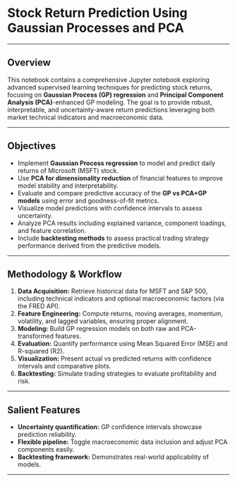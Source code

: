 # Stock Return Prediction Using Gaussian Processes and PCA

---

## Overview

This notebook contains a comprehensive Jupyter notebook exploring advanced supervised learning techniques for predicting stock returns, focusing on **Gaussian Process (GP) regression** and **Principal Component Analysis (PCA)**-enhanced GP modeling. The goal is to provide robust, interpretable, and uncertainty-aware return predictions leveraging both market technical indicators and macroeconomic data.

---

## Objectives

- Implement **Gaussian Process regression** to model and predict daily returns of Microsoft (MSFT) stock.
- Use **PCA for dimensionality reduction** of financial features to improve model stability and interpretability.
- Evaluate and compare predictive accuracy of the **GP vs PCA+GP models** using error and goodness-of-fit metrics.
- Visualize model predictions with confidence intervals to assess uncertainty.
- Analyze PCA results including explained variance, component loadings, and feature correlation.
- Include **backtesting methods** to assess practical trading strategy performance derived from the predictive models.

---

## Methodology & Workflow

1. **Data Acquisition:** Retrieve historical data for MSFT and S&P 500, including technical indicators and optional macroeconomic factors (via the FRED API).
2. **Feature Engineering:** Compute returns, moving averages, momentum, volatility, and lagged variables, ensuring proper alignment.
3. **Modeling:** Build GP regression models on both raw and PCA-transformed features.
4. **Evaluation:** Quantify performance using Mean Squared Error (MSE) and R-squared (R2).
5. **Visualization:** Present actual vs predicted returns with confidence intervals and comparative plots.
6. **Backtesting:** Simulate trading strategies to evaluate profitability and risk.

---

## Salient Features

- **Uncertainty quantification:** GP confidence intervals showcase prediction reliability.
- **Flexible pipeline:** Toggle macroeconomic data inclusion and adjust PCA components easily.
- **Backtesting framework:** Demonstrates real-world applicability of models.

---
